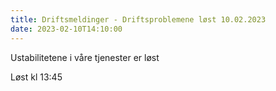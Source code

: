 ```yaml
---
title: Driftsmeldinger - Driftsproblemene løst 10.02.2023
date: 2023-02-10T14:10:00
---
```

Ustabilitetene i våre tjenester er løst

Løst kl 13:45 
